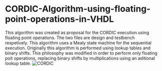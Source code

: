 # CORDIC-Algorithm-using-floating-point-operations-in-VHDL
This algorithm was created as proposal for the CORDIC execution using floating point operations.
The two files are design and testbench respetively. This algorithm uses a Mealy state machine for the sequential execution.
Originally this algorithm is performed using lookup tables and binary shifts. This philosophy was modified in order to perform only floating poit operations, replacing binary shifts by multiplications using an aditional lookup table. 
![CORDIC](https://github.com/user-attachments/assets/ddad31ad-317d-449a-bf09-89ee145fdd71)
